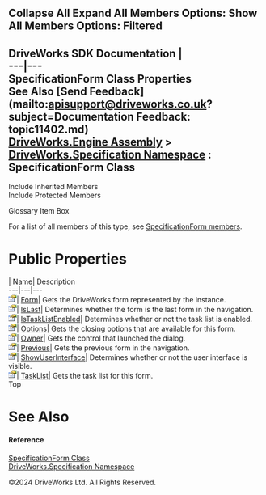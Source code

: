        

 Collapse All Expand All  Members Options: Show All  Members Options: Filtered   
---  
DriveWorks SDK Documentation  |   
---|---  
SpecificationForm Class Properties   
See Also [Send Feedback](mailto:apisupport@driveworks.co.uk?subject=Documentation Feedback: topic11402.md)  
[DriveWorks.Engine Assembly](topic2156.md) > [DriveWorks.Specification Namespace](topic10764.md) : SpecificationForm Class  
---  
  
Include Inherited Members    
Include Protected Members    


Glossary Item Box

For a list of all members of this type, see [SpecificationForm members](topic11403.md).

# Public Properties

| Name| Description  
---|---|---  
![Public Property](dotnetimages/publicProperty.gif)| [Form](topic11410.md)| Gets the DriveWorks form represented by the instance.   
![Public Property](dotnetimages/publicProperty.gif)| [IsLast](topic11411.md)| Determines whether the form is the last form in the navigation.   
![Public Property](dotnetimages/publicProperty.gif)| [IsTaskListEnabled](topic11412.md)| Determines whether or not the task list is enabled.   
![Public Property](dotnetimages/publicProperty.gif)| [Options](topic11413.md)| Gets the closing options that are available for this form.   
![Public Property](dotnetimages/publicProperty.gif)| [Owner](topic11414.md)| Gets the control that launched the dialog.   
![Public Property](dotnetimages/publicProperty.gif)| [Previous](topic11415.md)| Gets the previous form in the navigation.   
![Public Property](dotnetimages/publicProperty.gif)| [ShowUserInterface](topic11416.md)| Determines whether or not the user interface is visible.   
![Public Property](dotnetimages/publicProperty.gif)| [TaskList](topic11417.md)| Gets the task list for this form.   
Top

# See Also

#### Reference

[SpecificationForm Class](topic11402.md)   
[DriveWorks.Specification Namespace](topic10764.md)

©2024 DriveWorks Ltd. All Rights Reserved.
